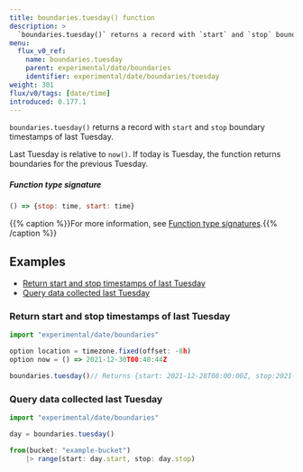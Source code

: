 ```yaml
---
title: boundaries.tuesday() function
description: >
  `boundaries.tuesday()` returns a record with `start` and `stop` boundary timestamps of last Tuesday.
menu:
  flux_v0_ref:
    name: boundaries.tuesday
    parent: experimental/date/boundaries
    identifier: experimental/date/boundaries/tuesday
weight: 301
flux/v0/tags: [date/time]
introduced: 0.177.1
---
```


<!------------------------------------------------------------------------------

IMPORTANT: This page was generated from comments in the Flux source code. Any
edits made directly to this page will be overwritten the next time the
documentation is generated. 

To make updates to this documentation, update the function comments above the
function definition in the Flux source code:

https://github.com/influxdata/flux/blob/master/stdlib/experimental/date/boundaries/boundaries.flux#L149-L151

Contributing to Flux: https://github.com/influxdata/flux#contributing
Fluxdoc syntax: https://github.com/influxdata/flux/blob/master/docs/fluxdoc.md

------------------------------------------------------------------------------->

`boundaries.tuesday()` returns a record with `start` and `stop` boundary timestamps of last Tuesday.

Last Tuesday is relative to `now()`. If today is Tuesday, the function returns boundaries for the previous Tuesday.

##### Function type signature

```js
() => {stop: time, start: time}
```

{{% caption %}}For more information, see [Function type signatures](/flux/v0/function-type-signatures/).{{% /caption %}}


## Examples

- [Return start and stop timestamps of last Tuesday](#return-start-and-stop-timestamps-of-last-tuesday)
- [Query data collected last Tuesday](#query-data-collected-last-tuesday)

### Return start and stop timestamps of last Tuesday

```js
import "experimental/date/boundaries"

option location = timezone.fixed(offset: -8h)
option now = () => 2021-12-30T00:40:44Z

boundaries.tuesday()// Returns {start: 2021-12-28T08:00:00Z, stop:2021-12-29T08:00:00Z }


```


### Query data collected last Tuesday

```js
import "experimental/date/boundaries"

day = boundaries.tuesday()

from(bucket: "example-bucket")
    |> range(start: day.start, stop: day.stop)

```

